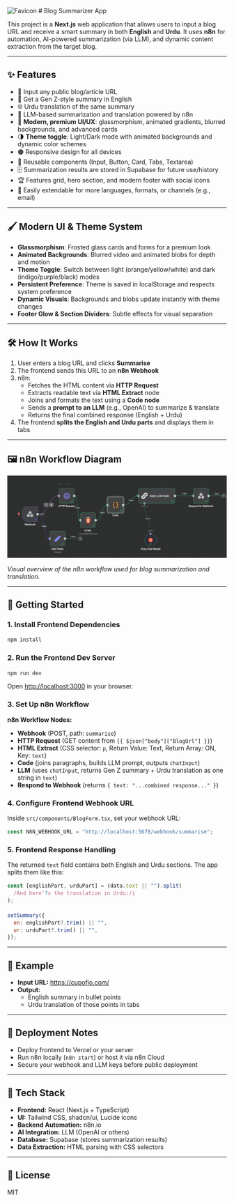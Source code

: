 <p align="left">
  <img src="src/app/favicon.ico" width="50" height="50" alt="Favicon" /> # Blog Summarizer App
</p> 

This project is a **Next.js** web application that allows users to input a blog URL and receive a smart summary in both **English** and **Urdu**. It uses **n8n** for automation, AI-powered summarization (via LLM), and dynamic content extraction from the target blog.

---

## ✨ Features

- 🔗 Input any public blog/article URL
- 📑 Get a Gen Z-style summary in English
- 🌐 Urdu translation of the same summary
- 🧠 LLM-based summarization and translation powered by n8n
- 🎨 **Modern, premium UI/UX**: glassmorphism, animated gradients, blurred backgrounds, and advanced cards
- 🌗 **Theme toggle**: Light/Dark mode with animated backgrounds and dynamic color schemes
- 🟠 Responsive design for all devices
- 🧩 Reusable components (Input, Button, Card, Tabs, Textarea)
- 🗄️ Summarization results are stored in Supabase for future use/history
- 🏆 Features grid, hero section, and modern footer with social icons
- 🔧 Easily extendable for more languages, formats, or channels (e.g., email)

---

## 🖌️ Modern UI & Theme System

- **Glassmorphism**: Frosted glass cards and forms for a premium look
- **Animated Backgrounds**: Blurred video and animated blobs for depth and motion
- **Theme Toggle**: Switch between light (orange/yellow/white) and dark (indigo/purple/black) modes
- **Persistent Preference**: Theme is saved in localStorage and respects system preference
- **Dynamic Visuals**: Backgrounds and blobs update instantly with theme changes
- **Footer Glow & Section Dividers**: Subtle effects for visual separation

---

## 🛠 How It Works

1. User enters a blog URL and clicks **Summarise**
2. The frontend sends this URL to an **n8n Webhook**
3. n8n:
   - Fetches the HTML content via **HTTP Request**
   - Extracts readable text via **HTML Extract** node
   - Joins and formats the text using a **Code node**
   - Sends a **prompt to an LLM** (e.g., OpenAI) to summarize & translate
   - Returns the final combined response (English + Urdu)
4. The frontend **splits the English and Urdu parts** and displays them in tabs

---

## 🖼️ n8n Workflow Diagram

<img src="public/n8nworkflow.png" alt="n8n Workflow Diagram" width="700" />

_Visual overview of the n8n workflow used for blog summarization and translation._

---

## 🚀 Getting Started

### 1. Install Frontend Dependencies

```bash
npm install
```

### 2. Run the Frontend Dev Server

```bash
npm run dev
```

Open [http://localhost:3000](http://localhost:3000) in your browser.

### 3. Set Up n8n Workflow

**n8n Workflow Nodes:**

- **Webhook** (POST, path: `summarise`)
- **HTTP Request** (GET content from `{{ $json["body"]["BlogUrl"] }}`)
- **HTML Extract** (CSS selector: `p`, Return Value: Text, Return Array: ON, Key: `text`)
- **Code** (joins paragraphs, builds LLM prompt, outputs `chatInput`)
- **LLM** (uses `chatInput`, returns Gen Z summary + Urdu translation as one string in `text`)
- **Respond to Webhook** (returns `{ text: "...combined response..." }`)

### 4. Configure Frontend Webhook URL

Inside `src/components/BlogForm.tsx`, set your webhook URL:

```js
const N8N_WEBHOOK_URL = "http://localhost:5678/webhook/summarise";
```

### 5. Frontend Response Handling

The returned `text` field contains both English and Urdu sections. The app splits them like this:

```js
const [englishPart, urduPart] = (data.text || "").split(
  /And here'?s the translation in Urdu:/i
);

setSummary({
  en: englishPart?.trim() || "",
  ur: urduPart?.trim() || "",
});
```

---

## 🧪 Example

- **Input URL:** https://cupofjo.com/
- **Output:**
  - English summary in bullet points
  - Urdu translation of those points in tabs

---

## 🚀 Deployment Notes

- Deploy frontend to Vercel or your server
- Run n8n locally (`n8n start`) or host it via n8n Cloud
- Secure your webhook and LLM keys before public deployment

---

## 🧰 Tech Stack

- **Frontend:** React (Next.js + TypeScript)
- **UI:** Tailwind CSS, shadcn/ui, Lucide icons
- **Backend Automation:** n8n.io
- **AI Integration:** LLM (OpenAI or others)
- **Database:** Supabase (stores summarization results)
- **Data Extraction:** HTML parsing with CSS selectors

---

## 📝 License

MIT
